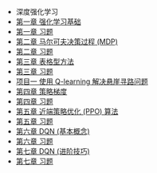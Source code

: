 - 深度强化学习
- [第一章 强化学习基础](deep-rl/chapter1/chapter1.md)
- [第一章 习题](deep-rl/chapter1/chapter1_questions&keywords)
- [第二章 马尔可夫决策过程 (MDP)](deep-rl/chapter2/chapter2)
- [第二章 习题](deep-rl/chapter2/chapter2_questions&keywords)
- [第三章 表格型方法](deep-rl/chapter3/chapter3)
- [第三章 习题](deep-rl/chapter3/chapter3_questions&keywords)
- [项目一 使用 Q-learning 解决悬崖寻路问题](deep-rl/chapter3/project1)
- [第四章 策略梯度](deep-rl/chapter4/chapter4)
- [第四章 习题](deep-rl/chapter4/chapter4_questions&keywords)
- [第五章 近端策略优化 (PPO) 算法](deep-rl/chapter5/chapter5)
- [第五章 习题](deep-rl/chapter5/chapter5_questions&keywords)
- [第六章 DQN (基本概念)](deep-rl/chapter6/chapter6)
- [第六章 习题](deep-rl/chapter6/chapter6_questions&keywords)
- [第七章 DQN (进阶技巧)](deep-rl/chapter7/chapter7)
- [第七章 习题](deep-rl/chapter7/chapter7_questions&keywords)
<!-- - [项目二 使用 DQN 实现 CartPole-v0](chapter7/project2)
- [第八章 DQN (连续动作)](chapter8/chapter8)
- [第八章 习题](chapter8/chapter8_questions&keywords)
- [第九章 演员-评论员算法](chapter9/chapter9)
- [第九章 习题](chapter9/chapter9_questions&keywords)
- [第十章 稀疏奖励](chapter10/chapter10)
- [第十章 习题](chapter10/chapter10_questions&keywords)
- [第十一章 模仿学习](chapter11/chapter11)
- [第十一章 习题](chapter11/chapter11_questions&keywords)
- [第十二章 深度确定性策略梯度 (DDPG) 算法](chapter12/chapter12)
- [第十二章 习题](chapter12/chapter12_questions&keywords)
- [项目三 使用 Policy-Based 方法实现 Pendulum-v0](chapter12/project3)
- [第十三章 AlphaStar 论文解读](chapter13/chapter13) -->
